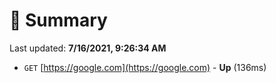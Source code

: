 # 📖 Summary
Last updated: **7/16/2021, 9:26:34 AM**

- `GET` [https://google.com](https://google.com) - **Up** (136ms)
